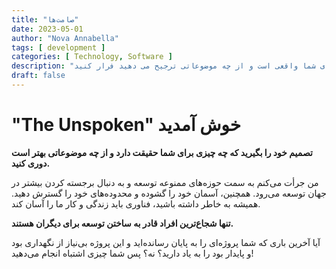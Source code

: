 ```yaml
---
title: "صامت‌ها"
date: 2023-05-01
author: "Nova Annabella"
tags: [ development ]
categories: [ Technology, Software ]
description: "تصمیم گیری کنید که چه چیزی برای شما واقعی است و از چه موضوعاتی ترجیح می دهید فرار کنید."
draft: false
---
```



# "The Unspoken" خوش آمدید

**تصمیم خود را بگیرید که چه چیزی برای شما حقیقت دارد و از چه موضوعاتی بهتر است دوری کنید.**

من جرأت می‌کنم به سمت حوزه‌های ممنوعه توسعه و به دنبال برجسته کردن بیشتر در جهان توسعه می‌رود.
همچنین، آسمان خود را گشوده و محدوده‌های خود را گسترش دهید.
همیشه به خاطر داشته باشید، فناوری باید زندگی و کار ما را آسان کند.

**تنها شجاع‌ترین افراد قادر به ساختن توسعه برای دیگران هستند.**

آیا آخرین باری که شما پروژه‌ای را به پایان رسانده‌اید و این پروژه بی‌نیاز از نگهداری بود و پایدار بود را به یاد دارید؟ نه؟ پس شما چیزی اشتباه انجام می‌دهید!
